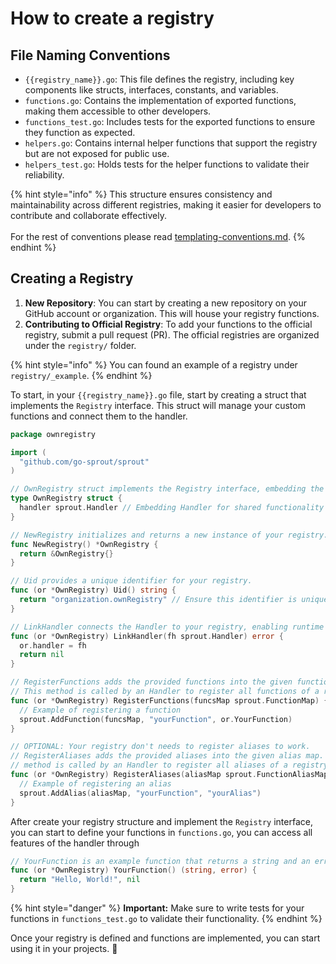 # How to create a registry

## File Naming Conventions

* `{{registry_name}}.go`: This file defines the registry, including key components like structs, interfaces, constants, and variables.
* `functions.go`: Contains the implementation of exported functions, making them accessible to other developers.
* `functions_test.go`: Includes tests for the exported functions to ensure they function as expected.
* `helpers.go`: Contains internal helper functions that support the registry but are not exposed for public use.
* `helpers_test.go`: Holds tests for the helper functions to validate their reliability.

{% hint style="info" %}
This structure ensures consistency and maintainability across different registries, making it easier for developers to contribute and collaborate effectively.\
\
For the rest of conventions please read [templating-conventions.md](../introduction/templating-conventions.md "mention").
{% endhint %}

## Creating a Registry

1. **New Repository**: You can start by creating a new repository on your GitHub account or organization. This will house your registry functions.
2. **Contributing to Official Registry**: To add your functions to the official registry, submit a pull request (PR). The official registries are organized under the `registry/` folder.

{% hint style="info" %}
You can found an example of a registry under `registry/_example`.
{% endhint %}

To start, in your `{{registry_name}}.go` file, start by creating a struct that implements the `Registry` interface. This struct will manage your custom functions and connect them to the handler.

```go
package ownregistry

import (
  "github.com/go-sprout/sprout"
)

// OwnRegistry struct implements the Registry interface, embedding the Handler to access shared functionalities.
type OwnRegistry struct {
  handler sprout.Handler // Embedding Handler for shared functionality
}

// NewRegistry initializes and returns a new instance of your registry.
func NewRegistry() *OwnRegistry {
  return &OwnRegistry{}
}

// Uid provides a unique identifier for your registry.
func (or *OwnRegistry) Uid() string {
  return "organization.ownRegistry" // Ensure this identifier is unique and uses camelCase, prefixed by your handler separated with a dot. 
}

// LinkHandler connects the Handler to your registry, enabling runtime functionalities.
func (or *OwnRegistry) LinkHandler(fh sprout.Handler) error {
  or.handler = fh
  return nil
}

// RegisterFunctions adds the provided functions into the given function map.
// This method is called by an Handler to register all functions of a registry.
func (or *OwnRegistry) RegisterFunctions(funcsMap sprout.FunctionMap) {
  // Example of registering a function
  sprout.AddFunction(funcsMap, "yourFunction", or.YourFunction)
}

// OPTIONAL: Your registry don't needs to register aliases to work.
// RegisterAliases adds the provided aliases into the given alias map.
// method is called by an Handler to register all aliases of a registry.
func (or *OwnRegistry) RegisterAliases(aliasMap sprout.FunctionAliasMap) error {
  // Example of registering an alias
  sprout.AddAlias(aliasMap, "yourFunction", "yourAlias")
}
```

After create your registry structure and implement the `Registry` interface, you can start to define your functions in `functions.go`, you can access all features of the handler through

```go
// YourFunction is an example function that returns a string and an error.
func (or *OwnRegistry) YourFunction() (string, error) {
  return "Hello, World!", nil
}
```

{% hint style="danger" %}
**Important:** Make sure to write tests for your functions in `functions_test.go` to validate their functionality.
{% endhint %}

Once your registry is defined and functions are implemented, you can start using it in your projects. 🎉
